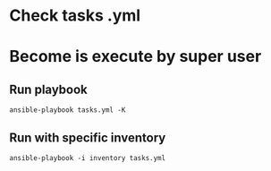 # Check tasks .yml

# Become is execute by super user

## Run playbook
```
ansible-playbook tasks.yml -K
```

## Run with specific inventory
```
ansible-playbook -i inventory tasks.yml
```